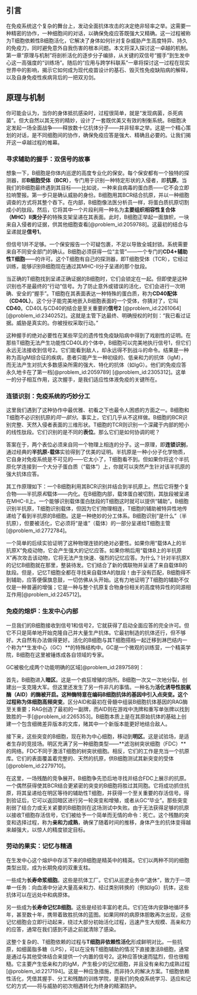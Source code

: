 ## 引言
在免疫系统这个复杂的舞台上，发动全面抗体攻击的决定绝非轻率之举。这需要一种精密的协作，一种细胞间的对话，以确保免疫应答既强大又精确。这一过程被称为T细胞依赖性B细胞活化，它解决了身体如何针对复杂威胁产生高度特异、持久的免疫力，同时避免意外自我伤害的根本问题。本文将深入探讨这一卓越的机制。第一章“原理与机制”将剖析活化的逐步分子编排，从关键的双信号“握手”到生发中心这一高强度的“训练场”。随后的“应用与跨学科联系”一章将探讨这一过程在现实世界中的影响，揭示它如何成为现代疫苗设计的基石、毁灭性免疫缺陷病的解释，以及自身免疫性疾病背后的一把双刃剑。

## 原理与机制

你可能会认为，当你的身体抵抗感染时，过程很简单，就是“发现病菌，杀死病菌”。但大自然以其无穷的精妙，设计了一套既优美又有效的制衡系统。B细胞决定发起一场全面战争——释放数十亿抗体分子——并非轻率之举。这是一个精心策划的对话，是不同细胞间的协作，确保免疫应答是强大、精确且必要的。让我们揭开这一卓越过程的帷幕。

### 寻求辅助的握手：双信号的故事

想象一下，B细胞是你体内巡逻的高度专业化的保安。每个保安都有一个独特的探测器，即**B细胞受体（BCR）**，专门用于识别一种特定形状的入侵者，即**抗原**。当我们的B细胞最终遇到其目标——比如说，一种来自病毒的蛋白质——它不会立即拉响警报。第一步只是确认威胁的身份。B细胞用其BCR结合抗原，并以一种细胞调查的方式将其整个吞下。在内部，B细胞像法医分析员一样，将蛋白质抗原切割成小的肽段。然后，它将其中一个片段利用一种名为**主要组织相容性复合体（MHC）II类分子**的特殊支架呈递在其表面。此时，B细胞正举起一面旗帜，一块来自入侵者的证据，供其他细胞查看[@problem_id:2059788]。这最初的结合与呈递就是**信号1**。

但信号1并不足够。一个保安报告一个可疑包裹，不足以导致全城封锁。系统需要来自不同安全部门的确认。B细胞必须获得一位“主管”——一个专门的**CD4+辅助性T细胞**——的许可。这个T细胞有自己的探测器，即T细胞受体（TCR），它经过训练，能够识别B细胞现在通过其MHC-II分子呈递的那个肽段。

当正确的T细胞找到呈递正确证据的B细胞时，它们会锁定在一起。但即使是这种识别也不是最终的“行动”信号。为了防止意外或错误的活化，它们会进行一次明确、安全的“握手”。T细胞在其表面表达一种特殊的蛋白质，称为**CD40配体（CD40L）**。这个分子能完美地嵌入B细胞表面的一个受体，你猜对了，它叫**CD40**。CD40L与CD40的结合是至关重要的**信号2** [@problem_id:2261064] [@problem_id:2340252]。这就是主管下达最终、明确授权的时刻：“我已看过证据。威胁是真实的。你被授权采取行动。”

这种握手的绝对必要性在某些罕见的遗传性免疫缺陷病中得到了戏剧性的证明。在那些T细胞无法产生功能性CD40L的个体中，B细胞可以完美地执行信号1，但它们永远无法接收到信号2。它们能看到敌人，却永远得不到战斗的命令。结果是一种称为高IgM综合征的疾病，患者只能产生一种初级的、低亲和力的抗体（IgM），而无法产生对抗大多数感染所需的强大、特化的抗体（如IgG）。他们的免疫应答永久地卡在了第一档[@problem_id:2059789] [@problem_id:2305312]。这单一的分子相互作用，这次握手，是我们适应性体液免疫的关键所在。

### 连锁识别：免疫系统的巧妙分工

这里我们遇到了这种协作中最优雅、初看之下也最令人困惑的方面之一。B细胞和T细胞不必识别抗原的*同一部分*。事实上，它们几乎从不这样做。B细胞的BCR识别完整、天然入侵者表面的三维形状。T细胞的TCR则识别一个深藏于内部的短小的线性肽段。它们识别的是不同的**表位**。那么它们是如何协调的呢？

答案在于，两个表位必须来自同一个物理上相连的分子。这一原理，即**连锁识别**，通过经典的**半抗原-载体**实验得到了优美的证明。半抗原是一种小分子化学物质，它自身对免疫系统是不可见的——它太小了，T细胞看不到。但如果你将这个半抗原化学连接到一个大分子蛋白质（“载体”）上，你就可以突然产生针对该半抗原的强大抗体应答。

其工作原理如下：一个B细胞利用其BCR识别并结合到半抗原上。然后它将整个复合物——半抗原*和*载体——内化。在B细胞内部，载体蛋白被切割，其肽段被呈递在MHC-II上。一个能够识别载体蛋白肽段的T细胞这时就可以提供“辅助”。B细胞识别半抗原，T细胞识别载体，但因为它们物理相连，T细胞的辅助被特异性地传递给了看到半抗原的B细胞。这是一种绝妙的分工体系。B细胞识别“是什么”（半抗原），但要被活化，它必须将“是谁”（载体）的一部分呈递给T细胞主管[@problem_id:2772784]。

一个简单的后续实验证明了这种物理连锁的绝对必要性。如果你用“载体A上的半抗原X”免疫动物，它会产生强大的记忆应答。如果你稍后用“载体B上的半抗原X”再次攻击该动物，它将无法产生快速、强烈的记忆应答。为什么？针对半抗原X的记忆B细胞就在那里，整装待发。它们结合了新的偶联物并呈递了来自载体B的肽段。但是，记忆T细胞全都在寻找来自载体A的肽段！由于没有匹配，B细胞得不到辅助，应答便偃旗息鼓，一切仿佛从头开始。这有力地证明了T细胞的辅助不仅仅是一种普遍的增强；它是一种与整个抗原复合物身份相关的高度特异性的同源相互作用[@problem_id:2245712]。

### 免疫的熔炉：生发中心内部

一旦我们的B细胞接收到信号1和信号2，它就获得了启动全面应答的完全许可。但它不只是简单地开始克隆自己并大量生产抗体。它最初制造的抗体还行，但不够好。大自然有办法做得更好。活化的B细胞与其T细胞搭档一起迁移到淋巴结内一个称为**生发中心（GC）**的特殊结构中。GC是一个微观的训练营，一个精英学院，B细胞在这里被锤炼成各自领域的专家。

GC被极化成两个功能明确的区域[@problem_id:2897589]：

首先，B细胞进入**暗区**。这是一个疯狂增殖的场所。B细胞一次又一次地分裂，创建出一支克隆大军。但这里还发生了另一件非凡的事情。一种名为**活化诱导性脱氨酶（AID）**的酶被开启。这种酶特意在编码B细胞抗体的基因中引入点突变。这个过程称为**体细胞高频突变**。区分AID和最初在骨髓中组装B细胞抗体基因的RAG酶至关重要；RAG创造了最初的一副牌，而AID则在游戏中洗牌和重写单张牌以找到致胜的一手[@problem_id:2265353]。B细胞本质上是在其原始抗体的基础上创建一个包含细微差异版本的文库，赌其中一个新版本能更好地结合敌人。

接下来，这些突变的B细胞，现在称为中心细胞，移动到**明区**。这是试验场，是适者生存的竞技场。明区充满了另一种细胞类型——**滤泡树突状细胞（FDC）**的网络。FDC不同于激活T细胞的树突状细胞。相反，它们的工作是充当一个抗原库。它们的表面覆盖着完整的、天然的抗原，供B细胞测试其新突变的受体[@problem_id:2279710]。

在这里，一场残酷的竞争展开。B细胞争先恐后地寻找并结合FDC上展示的抗原。一个偶然获得使其BCR结合更紧密的突变的B细胞将胜过其同胞。它将成功抓住抗原，将其呈递给在明区等待的辅助性T细胞，并获得一个至关重要的存活信号。得到验证后，它可以返回暗区进行另一轮突变和增殖，或者从GC“毕业”。那些突变削弱了结合力或无关紧要的B细胞则在这场测试中失败。由于无法获得足够的抗原以接收T细胞存活信号，它们被给予一个简单而无情的命令：死亡。这个残酷的突变和选择过程，称为**亲和力成熟**，确保了随着时间的推移，身体产生的抗体变得越来越强大，以惊人的精度锁定目标。

### 劳动的果实：记忆与精通

在生发中心这个熔炉中存活下来的B细胞是精英中的精英。它们以两种不同的细胞类型出现，成为长期免疫的双重支柱。

一些成为**长寿命浆细胞**。这些是抗体工厂。它们从巡逻业务中“退休”，致力于一项单一任务：向血液中分泌大量高亲和力、经过类别转换的（例如IgG）抗体，这些抗体可以在远处中和病原体。

另一些成为**长寿命记忆B细胞**。这些是经验丰富的老兵。它们在体内安静地循环多年，甚至数十年，携带着致胜抗体的蓝图。如果同样的病原体胆敢再次出现，这些记忆细胞会立即行动起来，绕过大部分初始活化过程，迅速产生大规模、高亲和力的应答，通常在我们感到不适之前就清除了感染。

这整个复杂的、T细胞依赖的过程与**T细胞非依赖性活化**形成鲜明对比。一些抗原，如细菌脂多糖（LPS），可以在没有T细胞辅助的情况下直接激活B细胞，通常是通过与其他受体结合来提供一个内置的信号2。这种应答快速而猛烈，但也很粗糙。它主要产生低亲和力的IgM，产生极少的记忆细胞，并且没有亲和力成熟过程[@problem_id:2217194]。这是一种应急措施，而非持久的解决方案。T细胞依赖性活化，凭借其握手、分工和残酷的训练学院，是我们的免疫系统学习、适应和记忆的方式——将与威胁的初次相遇转化为终身的精湛防护。

